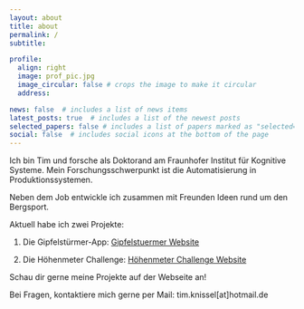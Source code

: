 ```yaml
---
layout: about
title: about
permalink: /
subtitle:

profile:
  align: right
  image: prof_pic.jpg
  image_circular: false # crops the image to make it circular
  address:

news: false  # includes a list of news items
latest_posts: true  # includes a list of the newest posts
selected_papers: false # includes a list of papers marked as "selected={true}"
social: false  # includes social icons at the bottom of the page
---
```


Ich bin Tim und forsche als Doktorand am Fraunhofer Institut für Kognitive Systeme. Mein Forschungsschwerpunkt ist die Automatisierung in Produktionssystemen.

Neben dem Job entwickle ich zusammen mit Freunden Ideen rund um den Bergsport.

Aktuell habe ich zwei Projekte:

1. Die Gipfelstürmer-App: <a href="https://gipfelsturmer.github.io">Gipfelstuermer Website</a>

2. Die Höhenmeter Challenge: <a href="https://Hoehenmeter-Challenge.github.io">Höhenmeter Challenge Website</a>

Schau dir gerne meine Projekte auf der Webseite an!

Bei Fragen, kontaktiere mich gerne per Mail: tim.knissel[at]hotmail.de
